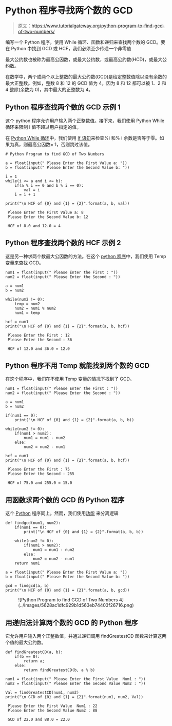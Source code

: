 # Python 程序寻找两个数的 GCD

> 原文：<https://www.tutorialgateway.org/python-program-to-find-gcd-of-two-numbers/>

编写一个 Python 程序，使用 While 循环、函数和递归来查找两个数的 GCD。要在 Python 中找到 GCD 或 HCF，我们必须至少传递一个非零值

最大公约数也被称为最高公因数，或最大公约数，或最高公约数(HCD)，或最大公约数。

在数学中，两个或两个以上整数的最大公约数(GCD)是给定整数值除以没有余数的最大正整数。例如，整数 8 和 12 的 GCD 值为 4，因为 8 和 12 都可以被 1、2 和 4 整除(余数为 0)，其中最大的正整数为 4。

## Python 程序查找两个数的 GCD 示例 1

这个 python 程序允许用户输入两个正整数值。接下来，我们使用 Python While 循环来限制 I 值不超过用户指定的值。

在 [Python While 循环](https://www.tutorialgateway.org/python-while-loop/)中，我们使用 [If 语句](https://www.tutorialgateway.org/python-if-statement/)来检查%i 和% i 余数是否等于零。如果为真，则最高公因数= 1，否则跳过该值。

```
# Python Program to find GCD of Two Numbers

a = float(input(" Please Enter the First Value a: "))
b = float(input(" Please Enter the Second Value b: "))

i = 1
while(i <= a and i <= b):
    if(a % i == 0 and b % i == 0):
        val = i
    i = i + 1

print("\n HCF of {0} and {1} = {2}".format(a, b, val))
```

```
 Please Enter the First Value a: 8
 Please Enter the Second Value b: 12

 HCF of 8.0 and 12.0 = 4
```

## Python 程序查找两个数的 HCF 示例 2

这是另一种求两个数最大公因数的方法。在这个 [python 程序](https://www.tutorialgateway.org/python-programming-examples/)中，我们使用 Temp 变量来查找 GCD。

```
num1 = float(input(" Please Enter the First : "))
num2 = float(input(" Please Enter the Second : "))

a = num1
b = num2

while(num2 != 0):
    temp = num2
    num2 = num1 % num2
    num1 = temp

hcf = num1   
print("\n HCF of {0} and {1} = {2}".format(a, b, hcf))
```

```
 Please Enter the First : 12
 Please Enter the Second : 36

 HCF of 12.0 and 36.0 = 12.0
```

## Python 程序不用 Temp 就能找到两个数的 GCD

在这个程序中，我们在不使用 Temp 变量的情况下找到了 GCD。

```
num1 = float(input(" Please Enter the First : "))
num2 = float(input(" Please Enter the Second : "))

a = num1
b = num2

if(num1 == 0):
    print("\n HCF of {0} and {1} = {2}".format(a, b, b))

while(num2 != 0):
    if(num1 > num2):
        num1 = num1 - num2
    else:
        num2 = num2 - num1

hcf = num1   
print("\n HCF of {0} and {1} = {2}".format(a, b, hcf))
```

```
 Please Enter the First : 75
 Please Enter the Second : 255

 HCF of 75.0 and 255.0 = 15.0
```

## 用函数求两个数的 GCD 的 Python 程序

这个 [Python](https://www.tutorialgateway.org/python-tutorial/) 程序同上。然而，我们使用[功能](https://www.tutorialgateway.org/functions-in-python/) 来分离逻辑

```
def findgcd(num1, num2):
    if(num1 == 0):
        print("\n HCF of {0} and {1} = {2}".format(a, b, b))

    while(num2 != 0):
        if(num1 > num2):
            num1 = num1 - num2
        else:
            num2 = num2 - num1
    return num1

a = float(input(" Please Enter the First Value a: "))
b = float(input(" Please Enter the Second Value b: "))

gcd = findgcd(a, b)  
print("\n HCF of {0} and {1} = {2}".format(a, b, gcd))
```

<figure class="wp-block-image size-large">![Python Program to find GCD of Two Numbers 4](../Images/5628ac1dfc929b1d563eb74403f26716.png)</figure>

## 用递归法计算两个数的 GCD 的 Python 程序

它允许用户输入两个正整数值，并通过递归调用 findGreatestCD 函数来计算这两个值的最大公约数。

```
def findGreatestCD(a, b):
    if(b == 0):
        return a;
    else:
        return findGreatestCD(b, a % b)

num1 = float(input(" Please Enter the First Value  Num1 : "))
num2 = float(input(" Please Enter the Second Value Num2 : "))

Val = findGreatestCD(num1, num2)
print("\n GCD of {0} and {1} = {2}".format(num1, num2, Val))
```

```
 Please Enter the First Value  Num1 : 22
 Please Enter the Second Value Num2 : 88

 GCD of 22.0 and 88.0 = 22.0
```